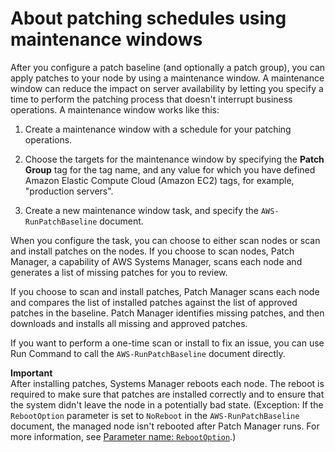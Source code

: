 # About patching schedules using maintenance windows<a name="sysman-patch-scheduletasks"></a>

After you configure a patch baseline \(and optionally a patch group\), you can apply patches to your node by using a maintenance window\. A maintenance window can reduce the impact on server availability by letting you specify a time to perform the patching process that doesn't interrupt business operations\. A maintenance window works like this:

1. Create a maintenance window with a schedule for your patching operations\.

1. Choose the targets for the maintenance window by specifying the **Patch Group** tag for the tag name, and any value for which you have defined Amazon Elastic Compute Cloud \(Amazon EC2\) tags, for example, "production servers"\.

1. Create a new maintenance window task, and specify the `AWS-RunPatchBaseline` document\. 

When you configure the task, you can choose to either scan nodes or scan and install patches on the nodes\. If you choose to scan nodes, Patch Manager, a capability of AWS Systems Manager, scans each node and generates a list of missing patches for you to review\.

If you choose to scan and install patches, Patch Manager scans each node and compares the list of installed patches against the list of approved patches in the baseline\. Patch Manager identifies missing patches, and then downloads and installs all missing and approved patches\.

If you want to perform a one\-time scan or install to fix an issue, you can use Run Command to call the `AWS-RunPatchBaseline` document directly\.

**Important**  
After installing patches, Systems Manager reboots each node\. The reboot is required to make sure that patches are installed correctly and to ensure that the system didn't leave the node in a potentially bad state\. \(Exception: If the `RebootOption` parameter is set to `NoReboot` in the `AWS-RunPatchBaseline` document, the managed node isn't rebooted after Patch Manager runs\. For more information, see [Parameter name: `RebootOption`](patch-manager-about-aws-runpatchbaseline.md#patch-manager-about-aws-runpatchbaseline-parameters-norebootoption)\.\) 